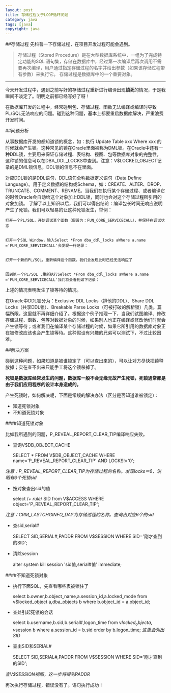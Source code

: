 ```yaml
---
layout: post
title: 存储过程关于LOOP循环问题
category: java
tags: [java]
copyright: java
---
```



##存储过程
先科普一下存储过程，在项目开发过程可能会遇到。

>存储过程（Stored Procedure）是在大型数据库系统中，一组为了完成特定功能的SQL 语句集，存储在数据库中，经过第一次编译后再次调用不需要再次编译，用户通过指定存储过程的名字并给出参数（如果该存储过程带有参数）来执行它。 存储过程是数据库中的一个重要对象。

----------


今天开发过程中，遇到之前写好的存储过程重新进行编译出现**锁死**的情况，于是我瞬间不淡定了。明明之前都已经写好了呀！

在数据库开发的过程中，经常碰到包、存储过程、函数无法编译或编译时导致PL/SQL无法响应的问题。碰到这种问题，基本上都要重启数据库解决，严重浪费开发时间。

##问题分析

从事数据库开发的都知道锁的概念，如：执行 Update Table xxx Where xxx 的时候就会产生锁。这种常见的锁在Oracle里面被称为DML锁。在Oracle中还有一种DDL锁，主要用来保证存储过程、表结构、视图、包等数据库对象的完整性，这种锁的信息可以在DBA_DDL_LOCKS中查到。注意：V$LOCKED_OBJECT记录的是DML锁信息，DDL锁的信息不在里面。

对应DDL锁的是DDL语句，DDL语句全称数据定义语句（Data Define Language）。用于定义数据的结构或Schema，如：CREATE、ALTER、DROP、TRUNCATE、COMMENT、RENAME。当我们在执行某个存储过程、或者编译它的时候Oracle会自动给这个对象加上DDL锁，同时也会对这个存储过程所引用的对象加锁。
了解了以上知识以后，我们可以得出结论：编译包长时间无响应说明产生了死锁。我们可以轻易的让这种死锁发生，举例：

    打开一个PL/SQL，开始调试某个函数（假设为：FUN_CORE_SERVICECALL），并保持在调试状态


    打开一个SQL Window，输入Select *From dba_ddl_locks aWhere a.name ='FUN_CORE_SERVICECALL'会发现一行记录：


    打开一个新的PL/SQL，重新编译这个函数。我们会发现此时已经无法响应了


    回到第一个PL/SQL ,重新执行Select *From dba_ddl_locks aWhere a.name ='FUN_CORE_SERVICECALL'我们将会看到如下记录：
上述的情况表明发生了锁等待的情况。


在Oracle中DDL锁分为：Exclusive DDL Locks（排他的DDL）、Share DDL Locks（共享DDL锁）、Breakable Parse Locks（可被打破的解析锁）几类。篇幅所限，这里就不再详细介绍了。根据这个例子推理一下，当我们试图编译、修改存储过程、函数、包等对数据对象的时候，如果别人也正在编译或修改他们时就会产生锁等待；或者我们在编译某个存储过程的时候，如果它所引用的数据库对象正在被修改应该也会产生锁等待。这种假设有兴趣的兄弟可以测试下，不过比较困难。


##解决方案

碰到这种问题，如果知道是被谁锁定了（可以查出来的），可以让对方尽快把锁释放掉；实在查不出来只能手工将这个锁杀掉了。

**死锁是数据库经常发生的问题，数据库一般不会无缘无故产生死锁，死锁通常都是由于我们应用程序的设计本身造成的。**

产生死锁时，如何解决呢，下面是常规的解决办法（区分是否知道谁被锁定）：
 - 知道死锁对象
 - 不知道死锁对象

####知道死锁对象
  
比如我所遇到的问题，P_REVEAL_REPORT_CLEAR_TIP编译响应失败。

 - 查询V$DB_OBJECT_CACHE


    SELECT * FROM V$DB_OBJECT_CACHE WHERE name='P_REVEAL_REPORT_CLEAR_TIP' AND LOCKS!='0';

*注意：P_REVEAL_REPORT_CLEAR_TIP为存储过程的名称。发现locks＝6，说明有6个死锁sid*

 - 按对象查出sid的值


    select /*+ rule*/  SID from V$ACCESS WHERE object='P_REVEAL_REPORT_CLEAR_TIP';

*注意：CRM_LASTCHGINFO_DAY为存储过程的名称。查询出对应6个的sid*

 - 查sid,serial#


    SELECT SID,SERIAL#,PADDR FROM V$SESSION WHERE SID='刚才查到的SID';

 - 清除session


    alter system kill session 'sid值,serial#值' immediate;

####不知道死锁对象

 -  执行下面SQL，先查看哪些表被锁住了


    select b.owner,b.object_name,a.session_id,a.locked_mode from v$locked_object a,dba_objects b where b.object_id = a.object_id;

 - 查处引起死锁的会话


    select b.username,b.sid,b.serial#,logon_time from v$locked_object a,v$session b where a.session_id = b.sid order by b.logon_time;
*这里会列出SID*

 - 查出SID和SERIAL#


    SELECT SID,SERIAL#,PADDR FROM V$SESSION WHERE SID='刚才查到的SID';

*查V$SESSION视图，这一步将得到PADDR*


再次执行存储过程，错误没有了。语句执行成功！
